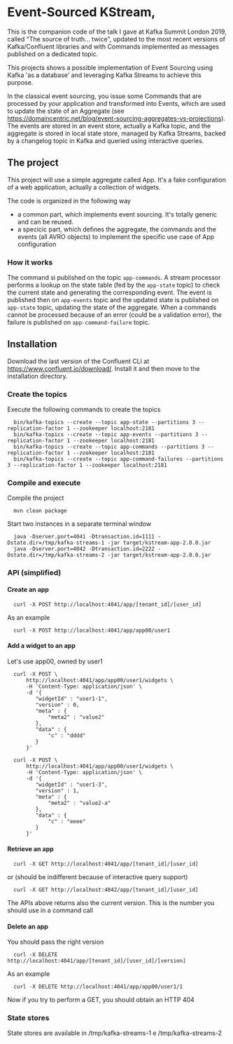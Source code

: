 # Event-Sourced KStream,

This is the companion code of the talk I gave at Kafka Summit London 2019, called "The source of truth... twice", updated to the most recent versions of Kafka/Confluent libraries and with Commands implemented as messages published on a dedicated topic.

This projects shows a possible implementation of Event Sourcing using Kafka 'as a database' and leveraging Kafka Streams to achieve this purpose.

In the classical event sourcing, you issue some Commands that are processed by your application and transformed into Events, which are used to update the state of an Aggregate (see https://domaincentric.net/blog/event-sourcing-aggregates-vs-projections). The events are stored in an event store, actually a Kafka topic, and the aggregate is stored in local state store, managed by Kafka Streams, backed by a changelog topic in Kafka and queried using interactive queries.

## The project 

This project will use a simple aggregate called App. It's a fake configuration of a web application, actually a collection of widgets.

The code is organized in the following way
- a common part, which implements event sourcing. It's totally generic and can be reused.
- a specicic part, which defines the aggregate, the commands and the events (all AVRO objects) to implement the specific use case of App configuration

### How it works

The command si published on the topic ``app-commands``. A stream processor performs a lookup on the state table (fed by the ``app-state`` topic) to check the current state and generating the corresponding event. The event is published then on ``app-events`` topic and the updated state is published on ``app-state`` topic, updating the state of the aggregate.
When a commands cannot be processed because of an error (could be a validation error), the failure is published on ``app-command-failure`` topic.

## Installation

Download the last version of the Confluent CLI at https://www.confluent.io/download/. 
Install it and then move to the installation directory. 

### Create the topics

Execute the following commands to create the topics

      bin/kafka-topics --create --topic app-state --partitions 3 --replication-factor 1 --zookeeper localhost:2181
      bin/kafka-topics --create --topic app-events --partitions 3 --replication-factor 1 --zookeeper localhost:2181
      bin/kafka-topics --create --topic app-commands --partitions 3 --replication-factor 1 --zookeeper localhost:2181
      bin/kafka-topics --create --topic app-command-failures --partitions 3 --replication-factor 1 --zookeeper localhost:2181

### Compile and execute

Compile the project

      mvn clean package
             
Start two instances in a separate terminal window

      java -Dserver.port=4041 -Dtransaction.id=1111 -Dstate.dir=/tmp/kafka-streams-1 -jar target/kstream-app-2.0.0.jar
      java -Dserver.port=4042 -Dtransaction.id=2222 -Dstate.dir=/tmp/kafka-streams-2 -jar target/kstream-app-2.0.0.jar
      
### API (simplified)
            
#### Create an app
            
      curl -X POST http://localhost:4041/app/[tenant_id]/[user_id]

As an example

      curl -X POST http://localhost:4041/app/app00/user1

#### Add a widget to an app
           
Let's use app00, owned by user1

      curl -X POST \
          http://localhost:4041/app/app00/user1/widgets \
          -H 'Content-Type: application/json' \
          -d '{
	         "widgetId" : "user1-1",
	         "version" : 0,
	         "meta" : {
		         "meta2" : "value2"	
	         },
	         "data" : {
		         "c" : "dddd"
	         }
          }'

      curl -X POST \
          http://localhost:4041/app/app00/user1/widgets \
          -H 'Content-Type: application/json' \
          -d '{
	         "widgetId" : "user1-3",
	         "version" : 1,
	         "meta" : {
		         "meta2" : "value2-a"	
	         },
	         "data" : {
		         "c" : "eeee"
	         }
          }'

#### Retrieve an app

      curl -X GET http://localhost:4041/app/[tenant_id]/[user_id]
      
or (should be indifferent because of interactive query support)

      curl -X GET http://localhost:4042/app/[tenant_id]/[user_id]

The APIs above returns also the current version. This is the number you should use in a command call

#### Delete an app

You should pass the right version

      curl -X DELETE http://localhost:4041/app/[tenant_id]/[user_id]/[version]

As an example

      curl -X DELETE http://localhost:4041/app/app00/user1/1

Now if you try to perform a GET, you should obtain an HTTP 404

### State stores
      
State stores are available in /tmp/kafka-streams-1 e /tmp/kafka-streams-2
